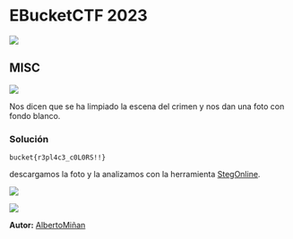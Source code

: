 # EBucketCTF 2023
    
  
![](https://github.com/albertominan/WriteUps/blob/e0823ae7827c759926ee0b9c9bc524d4bf7c5b94/WEB/EBucket-2023/Capturas/portada.png)
  
## MISC

    
![](https://github.com/albertominan/WriteUps/blob/db137b85b8aca962125578daa378e4bb18536043/MISC/EBucket2023/detective/capturas/1.png)


Nos dicen que se ha limpiado la escena del crimen y nos dan una foto con fondo blanco.


### Solución
    
    bucket{r3pl4c3_c0L0RS!!}
   
  descargamos la foto y la analizamos con la herramienta [StegOnline](https://stegonline.georgeom.net/upload).
    

![](https://github.com/albertominan/WriteUps/blob/db137b85b8aca962125578daa378e4bb18536043/MISC/EBucket2023/detective/capturas/2.png)

![](https://github.com/albertominan/WriteUps/blob/db137b85b8aca962125578daa378e4bb18536043/MISC/EBucket2023/detective/capturas/3.png)

**Autor:** [AlbertoMiñan](https://github.com/albertominan)
